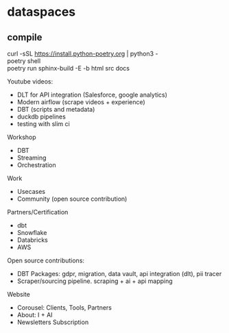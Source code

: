 # dataspaces  

## compile  
curl -sSL https://install.python-poetry.org | python3 -  
poetry shell  
poetry run sphinx-build -E -b html src docs 

Youtube videos:  
- DLT for API integration (Salesforce, google analytics)
- Modern airflow (scrape videos + experience)
- DBT (scripts and metadata)
- duckdb pipelines
- testing with slim ci

Workshop
- DBT
- Streaming
- Orchestration

Work
- Usecases
- Community (open source contribution)

Partners/Certification
- dbt
- Snowflake
- Databricks
- AWS

Open source contributions:
- DBT Packages: gdpr, migration, data vault, api integration (dlt), pii tracer
- Scraper/sourcing pipeline. scraping + ai + api mapping

Website
- Corousel: Clients, Tools, Partners
- About: I + AI
- Newsletters Subscription
